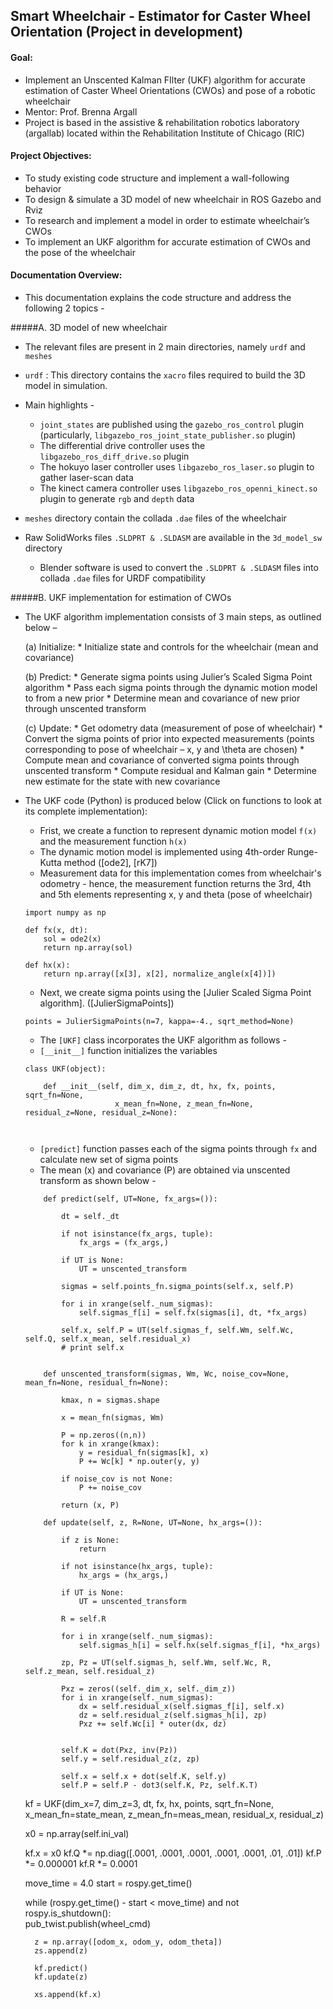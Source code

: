 ## Smart Wheelchair - Estimator for Caster Wheel Orientation (Project in development)

#### Goal:
* Implement an Unscented Kalman FIlter (UKF) algorithm for accurate estimation of Caster Wheel Orientations (CWOs) and pose of a robotic wheelchair 
* Mentor: Prof. Brenna Argall
* Project is based in the assistive & rehabilitation robotics laboratory (argallab) located within the Rehabilitation Institute of Chicago (RIC)

#### Project Objectives:

* To study existing code structure and implement a wall-following behavior
* To design & simulate a 3D model of new wheelchair in ROS Gazebo and Rviz
* To research and implement a model in order to estimate wheelchair’s CWOs
* To implement an UKF algorithm for accurate estimation of CWOs and the pose of the wheelchair

#### Documentation Overview:

* This documentation explains the code structure and address the following 2 topics -

#####A. 3D model of new wheelchair

* The relevant files are present in 2 main directories, namely  `urdf` and `meshes`

* `urdf` : This directory contains the `xacro` files required to build the 3D model in simulation.
* Main highlights -
	* `joint_states` are published using the `gazebo_ros_control` plugin (particularly, `libgazebo_ros_joint_state_publisher.so` plugin)
	* The differential drive controller uses the `libgazebo_ros_diff_drive.so` plugin
	* The hokuyo laser controller uses `libgazebo_ros_laser.so` plugin to gather laser-scan data
	* The kinect camera controller uses `libgazebo_ros_openni_kinect.so` plugin to generate `rgb` and `depth` data

* `meshes` directory contain the collada `.dae` files of the wheelchair

* Raw SolidWorks files `.SLDPRT & .SLDASM` are available in the `3d_model_sw` directory
	* Blender software is used to convert the `.SLDPRT & .SLDASM` files into collada `.dae` files for URDF compatibility


#####B. UKF implementation for estimation of CWOs

* The UKF algorithm implementation consists of 3 main steps, as outlined below –

	(a) Initialize:
		* Initialize state and controls for the wheelchair (mean and covariance)

	(b) Predict:
		* Generate sigma points using Julier’s Scaled Sigma Point algorithm
		* Pass each sigma points through the dynamic motion model to from a new prior
		* Determine mean and covariance of new prior through unscented transform

	(c) Update:
		* Get odometry data (measurement of pose of wheelchair)
		* Convert the sigma points of prior into expected measurements (points corresponding to pose of wheelchair – x, y  and \theta  are chosen)
		* Compute mean and covariance of converted sigma points through unscented transform
		* Compute residual and Kalman gain
		* Determine new estimate for the state with new covariance


* The UKF code (Python) is produced below (Click on functions to look at its complete implementation): 

	* Frist, we create a function to represent dynamic motion model `f(x)` and the measurement function `h(x)`
	* The dynamic motion model is implemented using 4th-order Runge-Kutta method ([ode2], [rK7])
	* Measurement data for this implementation comes from wheelchair's odometry - hence, the measurement function returns the 3rd, 4th and 5th elements representing x, y and theta (pose of wheelchair)
	
	
	```
	import numpy as np

	def fx(x, dt):	
		sol = ode2(x)
		return np.array(sol)

	def hx(x):
		return np.array([x[3], x[2], normalize_angle(x[4])])

	```

	* Next, we create sigma points using the [Julier Scaled Sigma Point algorithm]. ([JulierSigmaPoints])


	```
	points = JulierSigmaPoints(n=7, kappa=-4., sqrt_method=None)
	```

	* The `[UKF]` class incorporates the UKF algorithm as follows -
	* `[__init__]` function initializes the variables 

	```
	class UKF(object):

	    def __init__(self, dim_x, dim_z, dt, hx, fx, points, sqrt_fn=None, 
	    				x_mean_fn=None, z_mean_fn=None, residual_z=None, residual_z=None):

	        
	``` 

	* `[predict]` function passes each of the sigma points through `fx` and calculate new set of sigma points
	* The mean (x) and covariance (P) are obtained via unscented transform as shown below -

	```
	    def predict(self, UT=None, fx_args=()):

	        dt = self._dt

	        if not isinstance(fx_args, tuple):
	            fx_args = (fx_args,)

	        if UT is None:
	            UT = unscented_transform

	        sigmas = self.points_fn.sigma_points(self.x, self.P)

	        for i in xrange(self._num_sigmas):
	            self.sigmas_f[i] = self.fx(sigmas[i], dt, *fx_args)
	        
	        self.x, self.P = UT(self.sigmas_f, self.Wm, self.Wc, self.Q, self.x_mean, self.residual_x)
	        # print self.x


        def unscented_transform(sigmas, Wm, Wc, noise_cov=None, mean_fn=None, residual_fn=None):

		    kmax, n = sigmas.shape

		    x = mean_fn(sigmas, Wm)

		    P = np.zeros((n,n))
		    for k in xrange(kmax):
		        y = residual_fn(sigmas[k], x)
		        P += Wc[k] * np.outer(y, y)

		    if noise_cov is not None:
		        P += noise_cov

		    return (x, P)

    ```


    ```
	    def update(self, z, R=None, UT=None, hx_args=()):

	        if z is None:
	            return

	        if not isinstance(hx_args, tuple):
	            hx_args = (hx_args,)

	        if UT is None:
	            UT = unscented_transform

	        R = self.R

	        for i in xrange(self._num_sigmas):
	            self.sigmas_h[i] = self.hx(self.sigmas_f[i], *hx_args)

	        zp, Pz = UT(self.sigmas_h, self.Wm, self.Wc, R, self.z_mean, self.residual_z)

	        Pxz = zeros((self._dim_x, self._dim_z))
	        for i in xrange(self._num_sigmas):
	            dx = self.residual_x(self.sigmas_f[i], self.x)
	            dz = self.residual_z(self.sigmas_h[i], zp)
	            Pxz += self.Wc[i] * outer(dx, dz)


	        self.K = dot(Pxz, inv(Pz))
	        self.y = self.residual_z(z, zp)

	        self.x = self.x + dot(self.K, self.y)
	        self.P = self.P - dot3(self.K, Pz, self.K.T)
	```

	kf = UKF(dim_x=7, dim_z=3, dt, fx, hx, points, 
				sqrt_fn=None, x_mean_fn=state_mean, z_mean_fn=meas_mean, 
				residual_x, residual_z)

	x0 = np.array(self.ini_val)

	kf.x = x0
	kf.Q *= np.diag([.0001, .0001, .0001, .0001, .0001, .01, .01])
	kf.P *= 0.000001
	kf.R *= 0.0001

	move_time = 4.0
	start = rospy.get_time()

	while (rospy.get_time() - start < move_time) and not rospy.is_shutdown():	
		pub_twist.publish(wheel_cmd)

		z = np.array([odom_x, odom_y, odom_theta])
		zs.append(z)

		kf.predict()
		kf.update(z)

		xs.append(kf.x)

	```




